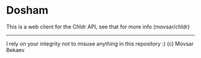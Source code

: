# Dosham

This is a web client for the Chldr API, see that for more info (movsar/chldr)

---
I rely on your integrity not to misuse anything in this repository :)
(c) Movsar Bekaev
